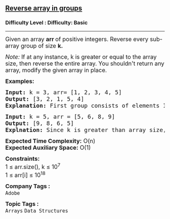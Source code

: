 <h2><a href="https://www.geeksforgeeks.org/problems/reverse-array-in-groups0255/1?page=1&category=Arrays&difficulty=Basic&sortBy=submissions">Reverse array in groups</a></h2><h3>Difficulty Level : Difficulty: Basic</h3><hr><div class="problems_problem_content__Xm_eO"><p><span style="font-size: 18px;">Given an array <strong>arr </strong>of positive integers. Reverse every sub-array group of size <strong>k.</strong></span></p>
<p><span style="font-size: 18px;"><em>Note: </em>If at any instance, k is greater or equal to the array size, then reverse the entire array. You shouldn't return any array, modify the given array in place.</span></p>
<p><span style="font-size: 18px;"><strong>Examples:</strong></span></p>
<pre><span style="font-size: 18px;"><strong>Input: </strong>k = 3, arr= [1, 2, 3, 4, 5]
<strong>Output:</strong> [3, 2, 1, 5, 4]<strong>
Explanation: </strong>First group consists of elements 1, 2, 3. Second group consists of 4,5.</span></pre>
<pre><span style="font-size: 18px;"><strong>Input: </strong>k = 5, arr = [5, 6, 8, 9]
<strong>Output: </strong>[9, 8, 6, 5]<br><strong>Explnation: </strong>Since k is greater than array size, the entire array is reversed.</span></pre>
<p><span style="font-size: 18px;"><strong>Expected Time Complexity:</strong> O(n)<br><strong>Expected Auxiliary Space:</strong>&nbsp;O(1)</span></p>
<p><span style="font-size: 18px;"><strong>Constraints:</strong><br>1 ≤ arr.size(), k ≤ 10<sup>7</sup><br>1 ≤ arr[i] ≤ 10<sup>18</sup></span></p></div><p><span style=font-size:18px><strong>Company Tags : </strong><br><code>Adobe</code>&nbsp;<br><p><span style=font-size:18px><strong>Topic Tags : </strong><br><code>Arrays</code>&nbsp;<code>Data Structures</code>&nbsp;